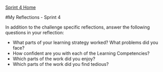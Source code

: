 [Sprint 4 Home](README.md)

#My Reflections - Sprint 4

In addition to the challenge specific reflections, answer the following questions in your reflection:



* What parts of your learning strategy worked? What problems did you face?
* How confident are you with each of the Learning Competencies?
* Which parts of the work did you enjoy?
* Which parts of the work did you find tedious?

